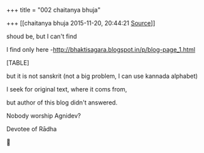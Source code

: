 +++
title = "002 chaitanya bhuja"

+++
[[chaitanya bhuja	2015-11-20, 20:44:21 [Source](https://groups.google.com/g/samskrita/c/RdagLLDDaIM)]]



shoud be, but I can't find

  

I find only here -<http://bhaktisagara.blogspot.in/p/blog-page_1.html>

[TABLE]

but it is not sanskrit (not a big problem, I can use kannada alphabet)

  

I seek for original text, where it coms from,

but author of this blog didn't answered.

  

Nobody worship Agnidev?

  

Devotee of Rādha



